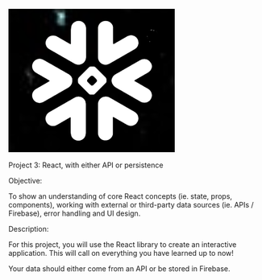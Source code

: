 ![word party logo](./public/favvicon.ico )

Project 3: React, with either API or persistence

Objective:

To show an understanding of core React concepts (ie. state, props, components), working with external or third-party data sources (ie. APIs / Firebase), error handling and UI design.

Description:

For this project, you will use the React library to create an interactive application. This will call on everything you have learned up to now!

Your data should either come from an API or be stored in Firebase.
